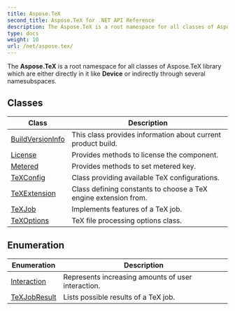 ```yaml
---
title: Aspose.TeX
second_title: Aspose.TeX for .NET API Reference
description: The Aspose.TeX is a root namespace for all classes of Aspose.TeX library which are either directly in it like Device or indirectly through several namesubspaces
type: docs
weight: 10
url: /net/aspose.tex/
---
```

The **Aspose.TeX** is a root namespace for all classes of Aspose.TeX library which are either directly in it like **Device** or indirectly through several namesubspaces.

## Classes

| Class | Description |
| --- | --- |
| [BuildVersionInfo](./buildversioninfo/) | This class provides information about current product build. |
| [License](./license/) | Provides methods to license the component. |
| [Metered](./metered/) | Provides methods to set metered key. |
| [TeXConfig](./texconfig/) | Class providing available TeX configurations. |
| [TeXExtension](./texextension/) | Class defining constants to choose a TeX engine extension from. |
| [TeXJob](./texjob/) | Implements features of a TeX job. |
| [TeXOptions](./texoptions/) | TeX file processing options class. |
## Enumeration

| Enumeration | Description |
| --- | --- |
| [Interaction](./interaction/) | Represents increasing amounts of user interaction. |
| [TeXJobResult](./texjobresult/) | Lists possible results of a TeX job. |



